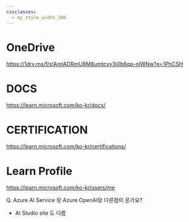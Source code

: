 ```yaml
---
cssclasses:
  - my_style_width_100
---
```


# OneDrive
https://1drv.ms/f/s!AmlADRmU8M8umtcvv3i0b6qp-nIWNw?e=1PhCSH

# DOCS
https://learn.microsoft.com/ko-kr/docs/
# CERTIFICATION
https://learn.microsoft.com/ko-kr/certifications/
# Learn Profile
https://learn.microsoft.com/ko-kr/users/me


Q. Azure AI Service 랑 Azure OpenAI랑 다른점이 몬가요?
- AI Studio site 도 다름

